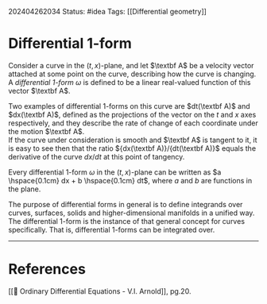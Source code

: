 202404262034
Status: #idea
Tags: [[Differential geometry]]

# Differential 1-form

Consider a curve in the $(t,x)$-plane, and let $\textbf A$ be a velocity vector attached at some point on the curve, describing how the curve is changing. A *differential 1-form* $\omega$ is defined to be a linear real-valued function of this vector $\textbf A$. 

Two examples of differential 1-forms on this curve are $dt(\textbf A)$ and $dx(\textbf A)$, defined as the projections of the vector on the $t$ and $x$ axes respectively, and they describe the rate of change of each coordinate under the motion $\textbf A$.  
If the curve under consideration is smooth and $\textbf A$ is tangent to it, it is easy to see then that the ratio ${dx(\textbf A)}/{dt(\textbf A)}$ equals the derivative of the curve $dx/dt$ at this point of tangency.

Every differential 1-form $\omega$ in the $(t,x)$-plane can be written as $a \hspace{0.1cm} dx + b \hspace{0.1cm} dt$, where $a$ and $b$ are functions in the plane.

The purpose of differential forms in general is to define integrands over curves, surfaces, solids and higher-dimensional manifolds in a unified way. The differential 1-form is the instance of that general concept for curves specifically. That is, differential 1-forms can be integrated over. 

___
# References
[[📕 Ordinary Differential Equations - V.I. Arnold]], pg.20.